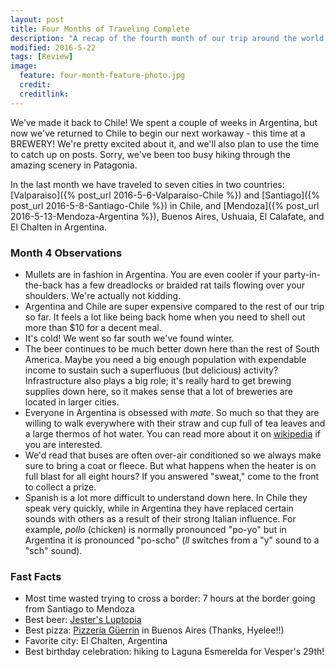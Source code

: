 ```yaml
---
layout: post
title: Four Months of Traveling Complete
description: "A recap of the fourth month of our trip around the world."
modified: 2016-5-22
tags: [Review]
image:
  feature: four-month-feature-photo.jpg
  credit: 
  creditlink: 
---
```


We’ve made it back to Chile! We spent a couple of weeks in Argentina, but now we've returned to Chile to begin our next workaway - this time at a BREWERY! We're pretty excited about it, and we'll also plan to use the time to catch up on posts. Sorry, we've been too busy hiking through the amazing scenery in Patagonia. 

In the last month we have traveled to seven cities in two countries: [Valparaiso]({% post_url 2016-5-6-Valparaiso-Chile %}) and [Santiago]({% post_url 2016-5-8-Santiago-Chile %}) in Chile, and [Mendoza]({% post_url 2016-5-13-Mendoza-Argentina %}), Buenos Aires, Ushuaia, El Calafate, and El Chalten in Argentina. 

### Month 4 Observations

- Mullets are in fashion in Argentina. You are even cooler if your party-in-the-back has a few dreadlocks or braided rat tails flowing over your shoulders. We're actually not kidding. 
- Argentina and Chile are super expensive compared to the rest of our trip so far. It feels a lot like being back home when you need to shell out more than $10 for a decent meal.
- It's cold! We went so far south we've found winter. 
- The beer continues to be much better down here than the rest of South America. Maybe you need a big enough population with expendable income to sustain such a superfluous (but delicious) activity? Infrastructure also plays a big role; it's really hard to get brewing supplies down here, so it makes sense that a lot of breweries are located in larger cities.
- Everyone in Argentina is obsessed with *mate*. So much so that they are willing to walk everywhere with their straw and cup full of tea leaves and a large thermos of hot water. You can read more about it on [wikipedia](https://en.wikipedia.org/wiki/Argentine_tea_culture) if you are interested.
- We'd read that buses are often over-air conditioned so we always make sure to bring a coat or fleece. But what happens when the heater is on full blast for all eight hours? If you answered "sweat," come to the front to collect a prize.
- Spanish is a lot more difficult to understand down here. In Chile they speak very quickly, while in Argentina they have replaced certain sounds with others as a result of their strong Italian influence. For example, *pollo* (chicken) is normally pronounced "po-yo" but in Argentina it is pronounced "po-scho" (*ll* switches from a "y" sound to a "sch" sound).

### Fast Facts

- Most time wasted trying to cross a border: 7 hours at the border going from Santiago to Mendoza
- Best beer: [Jester's Luptopia](https://untappd.com/user/veswill3/checkin/304122547)
- Best pizza: [Pizzería Güerrin](http://www.pizzeriaguerrin.com/) in Buenos Aires (Thanks, Hyelee!!)
- Favorite city: El Chalten, Argentina
- Best birthday celebration: hiking to Laguna Esmerelda for Vesper's 29th!
